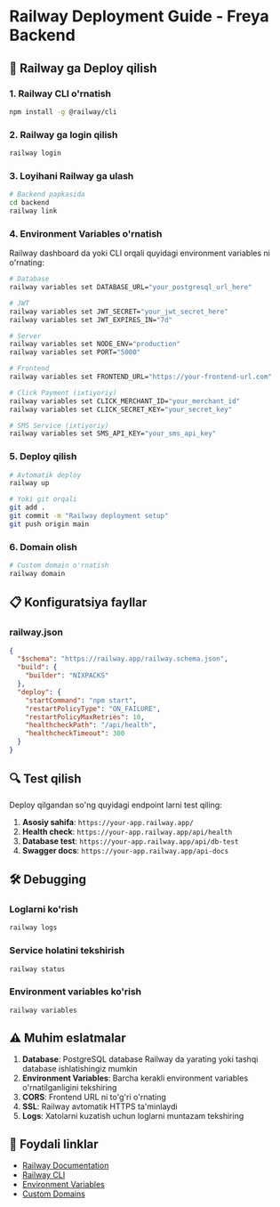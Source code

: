 # Railway Deployment Guide - Freya Backend

## 🚀 Railway ga Deploy qilish

### 1. Railway CLI o'rnatish
```bash
npm install -g @railway/cli
```

### 2. Railway ga login qilish
```bash
railway login
```

### 3. Loyihani Railway ga ulash
```bash
# Backend papkasida
cd backend
railway link
```

### 4. Environment Variables o'rnatish

Railway dashboard da yoki CLI orqali quyidagi environment variables ni o'rnating:

```bash
# Database
railway variables set DATABASE_URL="your_postgresql_url_here"

# JWT
railway variables set JWT_SECRET="your_jwt_secret_here"
railway variables set JWT_EXPIRES_IN="7d"

# Server
railway variables set NODE_ENV="production"
railway variables set PORT="5000"

# Frontend
railway variables set FRONTEND_URL="https://your-frontend-url.com"

# Click Payment (ixtiyoriy)
railway variables set CLICK_MERCHANT_ID="your_merchant_id"
railway variables set CLICK_SECRET_KEY="your_secret_key"

# SMS Service (ixtiyoriy)
railway variables set SMS_API_KEY="your_sms_api_key"
```

### 5. Deploy qilish
```bash
# Avtomatik deploy
railway up

# Yoki git orqali
git add .
git commit -m "Railway deployment setup"
git push origin main
```

### 6. Domain olish
```bash
# Custom domain o'rnatish
railway domain
```

## 📋 Konfiguratsiya fayllar

### railway.json
```json
{
  "$schema": "https://railway.app/railway.schema.json",
  "build": {
    "builder": "NIXPACKS"
  },
  "deploy": {
    "startCommand": "npm start",
    "restartPolicyType": "ON_FAILURE",
    "restartPolicyMaxRetries": 10,
    "healthcheckPath": "/api/health",
    "healthcheckTimeout": 300
  }
}
```

## 🔍 Test qilish

Deploy qilgandan so'ng quyidagi endpoint larni test qiling:

1. **Asosiy sahifa**: `https://your-app.railway.app/`
2. **Health check**: `https://your-app.railway.app/api/health`
3. **Database test**: `https://your-app.railway.app/api/db-test`
4. **Swagger docs**: `https://your-app.railway.app/api-docs`

## 🛠️ Debugging

### Loglarni ko'rish
```bash
railway logs
```

### Service holatini tekshirish
```bash
railway status
```

### Environment variables ko'rish
```bash
railway variables
```

## ⚠️ Muhim eslatmalar

1. **Database**: PostgreSQL database Railway da yarating yoki tashqi database ishlatishingiz mumkin
2. **Environment Variables**: Barcha kerakli environment variables o'rnatilganligini tekshiring
3. **CORS**: Frontend URL ni to'g'ri o'rnating
4. **SSL**: Railway avtomatik HTTPS ta'minlaydi
5. **Logs**: Xatolarni kuzatish uchun loglarni muntazam tekshiring

## 🔗 Foydali linklar

- [Railway Documentation](https://docs.railway.app/)
- [Railway CLI](https://docs.railway.app/develop/cli)
- [Environment Variables](https://docs.railway.app/develop/variables)
- [Custom Domains](https://docs.railway.app/deploy/custom-domains)
